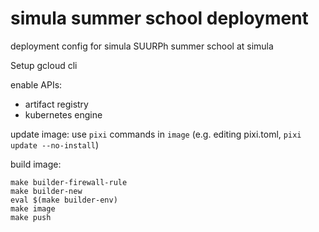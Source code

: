 # simula summer school deployment

deployment config for simula SUURPh summer school at simula

Setup gcloud cli

enable APIs:

- artifact registry
- kubernetes engine

update image: use `pixi` commands in `image` (e.g. editing pixi.toml, `pixi update --no-install`)

build image:

```
make builder-firewall-rule
make builder-new
eval $(make builder-env)
make image
make push
```
